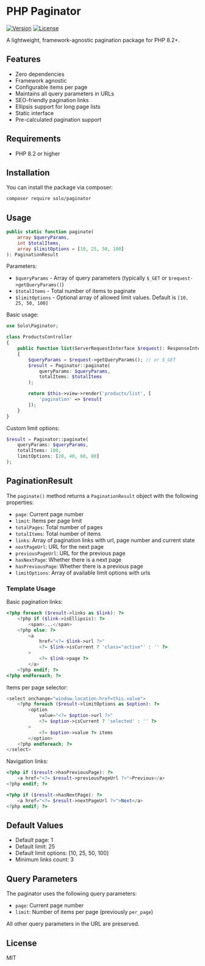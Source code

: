 # PHP Paginator

[![Version](https://img.shields.io/badge/version-2.0.0-blue.svg)](https://github.com/solophp/paginator)
[![License](https://img.shields.io/badge/license-MIT-green.svg)](https://opensource.org/licenses/MIT)

A lightweight, framework-agnostic pagination package for PHP 8.2+.

## Features

- Zero dependencies
- Framework agnostic
- Configurable items per page
- Maintains all query parameters in URLs
- SEO-friendly pagination links
- Ellipsis support for long page lists
- Static interface
- Pre-calculated pagination support

## Requirements

- PHP 8.2 or higher

## Installation

You can install the package via composer:

```bash
composer require solo/paginator
```

## Usage

```php
public static function paginate(
    array $queryParams,
    int $totalItems,
    array $limitOptions = [10, 25, 50, 100]
): PaginationResult
```

Parameters:
- `$queryParams` - Array of query parameters (typically `$_GET` or `$request->getQueryParams()`)
- `$totalItems` - Total number of items to paginate
- `$limitOptions` - Optional array of allowed limit values. Default is `[10, 25, 50, 100]`

Basic usage:

```php
use Solo\Paginator;

class ProductsController
{
    public function list(ServerRequestInterface $request): ResponseInterface
    {
        $queryParams = $request->getQueryParams(); // or $_GET
        $result = Paginator::paginate(
            queryParams: $queryParams,
            totalItems: $totalItems
        );

        return $this->view->render('products/list', [
            'pagination' => $result
        ]);
    }
}
```

Custom limit options:

```php
$result = Paginator::paginate(
    queryParams: $queryParams,
    totalItems: 100,
    limitOptions: [20, 40, 60, 80]
);
```

## PaginationResult

The `paginate()` method returns a `PaginationResult` object with the following properties:

- `page`: Current page number
- `limit`: Items per page limit
- `totalPages`: Total number of pages
- `totalItems`: Total number of items
- `links`: Array of pagination links with url, page number and current state
- `nextPageUrl`: URL for the next page
- `previousPageUrl`: URL for the previous page
- `hasNextPage`: Whether there is a next page
- `hasPreviousPage`: Whether there is a previous page
- `limitOptions`: Array of available limit options with urls

### Template Usage

Basic pagination links:

```php
<?php foreach ($result->links as $link): ?>
    <?php if ($link->isEllipsis): ?>
        <span>...</span>
    <?php else: ?>
        <a 
            href="<?= $link->url ?>"
            <?= $link->isCurrent ? 'class="active"' : '' ?>
        >
            <?= $link->page ?>
        </a>
    <?php endif; ?>
<?php endforeach; ?>
```

Items per page selector:

```php
<select onchange="window.location.href=this.value">
    <?php foreach ($result->limitOptions as $option): ?>
        <option 
            value="<?= $option->url ?>"
            <?= $option->isCurrent ? 'selected' : '' ?>
        >
            <?= $option->value ?> items
        </option>
    <?php endforeach; ?>
</select>
```

Navigation links:

```php
<?php if ($result->hasPreviousPage): ?>
    <a href="<?= $result->previousPageUrl ?>">Previous</a>
<?php endif; ?>

<?php if ($result->hasNextPage): ?>
    <a href="<?= $result->nextPageUrl ?>">Next</a>
<?php endif; ?>
```

## Default Values

- Default page: 1
- Default limit: 25
- Default limit options: [10, 25, 50, 100]
- Minimum links count: 3

## Query Parameters

The paginator uses the following query parameters:
- `page`: Current page number
- `limit`: Number of items per page (previously `per_page`)

All other query parameters in the URL are preserved.

## License

MIT